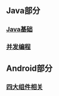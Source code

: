 ## Java部分
### [Java基础](https://github.com/chen-eugene/Interview/blob/master/Java/Java%E5%9F%BA%E7%A1%80.md)
### [并发编程](https://github.com/chen-eugene/Interview/blob/master/Java/Java%E5%9F%BA%E7%A1%80.md)


## Android部分
### [四大组件相关](https://github.com/chen-eugene/Interview/blob/master/%E5%9B%9B%E5%A4%A7%E7%BB%84%E4%BB%B6%E7%9B%B8%E5%85%B3.md)
